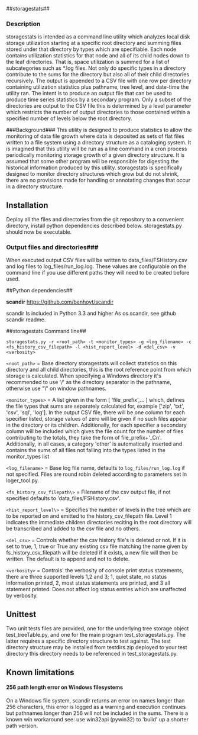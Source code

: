 ##storagestats##

### Description ###
storagestats is intended as a command line utility which analyzes local disk storage utilization starting at a specific root directory and summing files stored under that directory by types which are specifiable. Each node contains utilization statistics for that node and all of its child nodes down to the leaf directories. That is, space utilization is summed for a list of subcategories such as *.log files. Not only do specific types in a directory contribute to the sums for the directory but also all of their child directories recursively. The output is appended to a CSV file with one row per directory containing utilization statistics plus pathname, tree level, and date-time the utility ran. The intent is to produce an output file that can be used to produce time series statistics by a secondary program. Only a subset of the directories are output to the CSV file this is determined by a level parameter which restricts the number of output directories to those contained within a specified number of levels below the root directory.

###Background###
This utility is designed to produce statistics to allow the monitoring of data file growth where data is deposited as sets of flat files written to a file system using a directory structure as a cataloging system. It is imagined that this utility will be run as a line command in a cron process periodically monitoring storage growth of a given directory structure. It is assumed that some other program will be responsible for digesting the historical information produced by this utility. storagestats is specifically designed to monitor directory structures which grow but do not shrink, there are no provisions made for handling or annotating changes that occur in a directory structure.

## Installation ##
Deploy all the files and directories from the git repository to a convenient directory, install python dependencies described below. storagestats.py should now be executable.

### Output files and directories###
When executed output CSV files will be written to data_files/FSHistory.csv and log files to log_files/run_log.log. These values are configurable on the command line if you use different paths they will need to be created before used.


##Python dependencies##

**scandir**
https://github.com/benhoyt/scandir

scandir Is included in Python 3.3 and higher
As os.scandir, see github scandir readme.


##storagestats Command line##



    storagestats.py -r <root_path> -t <monitor_types> -g <log_filename> -c <fs_history_csv_filepath> -l <hist_report_level> -d <del_csv> -v <verbosity>

 `<root_path>` = Base directory storagestats will collect statistics on this directory and all child directories, this is the root reference point from which storage is calculated. When specifying a Windows directory it's recommended to use  '/' as the directory separator in the pathname, otherwise use "\\" on window pathnames.
 
 `<monitor_types>` = A list given in the form [ 'file_prefix',... ] which, defines the file types that sums are separately calculated for, example ['zip', 'txt', 'csv', 'sql', 'log']. In the output CSV file, there will be one column for each specifier listed, storage values of zero will be given if no such files appear in the directory or its children. Additionally, for each specifier a secondary column will be included which gives the file count for the number of files contributing to the totals, they take the form of file_prefix+'_Cn'. Additionally, in all cases, a category 'other' is automatically inserted and contains the sums of all files not falling into the types listed in the monitor_types list

 `<log_filename>` =  Base log file name, defaults to `log_files/run_log.log` if not specified. Files are round robin deleted according to parameters set in loger_tool.py.

 `<fs_history_csv_filepath\>` = Filename of the csv output file, if not specified defaults to 'data_files/FSHistory.csv'.

 `<hist_report_level\>` = Specifies the number of levels in the tree which are to be reported on and emitted to the history_csv_filepath file. Level 1 indicates the immediate children directories reciting in the root directory will be transcribed and added to the csv file and no others.

 `<del_csv>` = Controls whether the csv history file's is deleted or not. If it is set to true, 1, true or True any existing csv file matching the name given by fs_history_csv_filepath will be deleted if it exists, a new file will then be written. The default is to append and not to delete.

 `<verbosity>` = Controls' the verbosity of console print status statements, there are three supported levels 1,2 and 3;  1, quiet state, no status information printed, 2,  most status statements are printed, and 3  all statement printed.  Does not affect log status entries which are unaffected by verbosity.

## Unittest ##
Two unit tests files are provided, one for the underlying tree storage object test_treeTable.py, and one for the main program test_storagestats.py. The latter requires a specific directory structure to test against. The test directory structure may be installed from testdirs.zip deployed to your test directory this directory needs to be referenced in test_storagestats.py.

## Known limitations ##

#### 256 path length error on Windows filesystems ####
On a Windows file system, scandir returns an error on names longer than 256 characters, this error is logged as a warning and execution continues but pathnames longer than 256 will not be included in the sums. There is a known win workaround see: use win32api (pywin32) to 'build' up a shorter path version.
